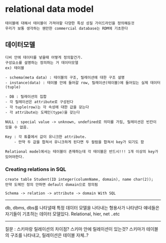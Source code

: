 # relational data model

    테이블에 대해서 테이블이 가져야할 다양한 특성 성질 가이드라인을 정의해둔것
    우리가 보통 생각하는 웬만한 commercial database는 RDM에 기초한다

## 데이터모델

    디비 안에 데이터를 넣을때 어떻게 정의할건가.
    구성요소를 설명하는 정의하는 거 데이터모델
    ex) 테이블

    - schema(meta data) : 테이블의 구조, 릴레이션에 대한 구조 설명
    - instance(data) : 테이블 안에 들어갈 row, 릴레이션(테이블)에 들어있는 실제 데이터(tuple)

    - DB : 릴레이션의 집합
    - 각 릴레이션은 attribute로 구성된다
    - 각 tuple(row)는 각 속성에 대한 값을 갖는다
    - 각 attribute는 도메인(type)을 갖는다

    NULL : special value -> unknown, undefined로 의미를 가짐, 릴레이션은 빈칸이 있을 수 없음.

    Key : 각 튜플에서 값이 유니크한 attribute.
        - 만약 두 값을 합쳐서 유니크하게 된다면 두 컬럼을 합쳐서 key가 되기도 함

    Relational model에서는 테이블이 존재하는데 각 테이블은 반드시!!! 1개 이상의 key가 있어야한다.

### Creating relations in SQL

    create table Student(ID integer(columnName, domain), name char(2));
    만약 도메인 정의 안하면 default domain으로 정의됨

    Schema -> relation -> attribute -> domain With SQL

---

db, dbms, dbs를 나타낼때 특정 데이터 모델을 나타내는 형용사가 나타낸다
얘네들은 자기들이 기초하는 데이터 모델있다.
Relational, hier, net ..etc

---

질문 : 스키마랑 릴레이션의 차이점? 스키마 안에 릴레이션이 있는것? 스키마가 테이블의 구조를 나타내고, 릴레이션은 테이블 자체..?
